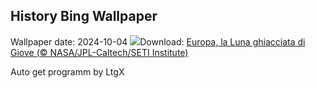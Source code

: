 ## History Bing Wallpaper
Wallpaper date: 2024-10-04
![](https://www.bing.com/th?id=OHR.EuropaMoon_IT-IT5266996752_UHD.jpg&w=1000)Download: [Europa, la Luna ghiacciata di Giove (© NASA/JPL-Caltech/SETI Institute)](https://www.bing.com/th?id=OHR.EuropaMoon_IT-IT5266996752_UHD.jpg)

Auto get programm by LtgX
